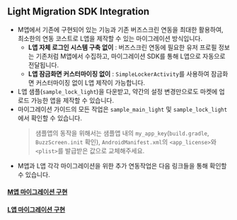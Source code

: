 ## Light Migration SDK Integration
- M앱에서 기존에 구현되어 있는 기능과 기존 버즈스크린 연동을 최대한 활용하여, 최소한의 연동 코스트로 L앱을 제작할 수 있는 마이그레이션 방식입니다.
    - **L앱 자체 로그인 시스템 구축 없이** : 버즈스크린 연동에 필요한 유저 프로필 정보는 기존처럼 M앱에서 수집하고, 마이그레이션 SDK를 통해 L앱으로 자동으로 전달됩니다.
    - **L앱 잠금화면 커스터마이징 없이** : `SimpleLockerActivity`를 사용하여 잠금화면 커스터마이징 없이 L앱 제작이 가능합니다.
- L앱 샘플(`sample_lock_light`)을 다운받고, 약간의 설정 변경만으로도 마켓에 업로드 가능한 앱을 제작할 수 있습니다. 
- 마이그레이션 가이드의 모든 작업은 `sample_main_light` 및 `sample_lock_light` 에서 확인할 수 있습니다.
    > 샘플앱의 동작을 위해서는 샘플앱 내의 `my_app_key`(`build.gradle`, `BuzzScreen.init` 확인), `AndroidManifest.xml`의 `<app_license>`와 `<plist>`를 발급받은 값으로 교체해주세요. 
- M앱과 L앱 각각 마이그레이션을 위한 추가 연동작업은 다음 링크들을 통해 확인할 수 있습니다. 

#### [M앱 마이그레이션 구현](LIGHT-MIGRATION-M.md)
#### [L앱 마이그레이션 구현](LIGHT-MIGRATION-L.md)
